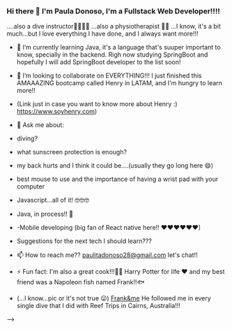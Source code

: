 ### Hi there 👋 I'm Paula Donoso, I'm a Fullstack Web Developer!!!!
....also a dive instructor🦈🐠🐳🐙 ...also a physiotherapist 👩‍⚕️
...I know, it's a bit much...but I love everything I have done, and I always want more!!!

- 🌱 I’m currently learning Java, it's a language that's suuper important to know, specially in the backend. Righ now studying SpringBoot and hopefully I will add SpringBoot developer to the list soon! 

- 👯 I’m looking to collaborate on EVERYTHING!!! I just finished this AMAAAZING bootcamp called Henry in LATAM, and I'm hungry to learn more!!
- (Link just in case you want to know more about Henry :) https://www.soyhenry.com)

- 💬 Ask me about: 
- diving? 
- what sunscreen protection is enough?
- my back hurts and I think it could be....(usually they go long here 😄)
- best mouse to use and the importance of having a wrist pad with your computer 
- Javascript...all of it! 🤓🤓🤓
- Java, in process!! 💪
- -Mobile developing (big fan of React native here!! ❤❤❤❤❤❤)
- Suggestions for the next tech I should learn???

- 📫 How to reach me?? paulitadonoso28@gmail.com let's chat!!


- ⚡ Fun fact: I'm also a great cook!!!👩‍🍳 Harry Potter for life ❤ and my best friend was a Napoleon fish named Frank!!🐟
- (...I know...pic or it's not true 😛) [Frank&me](https://user-images.githubusercontent.com/63138448/113167159-d4629400-9219-11eb-8602-0638677a2b44.JPG)
 He followed me in every single dive that I did with Reef Trips in Cairns, Australia!!! 




-->
